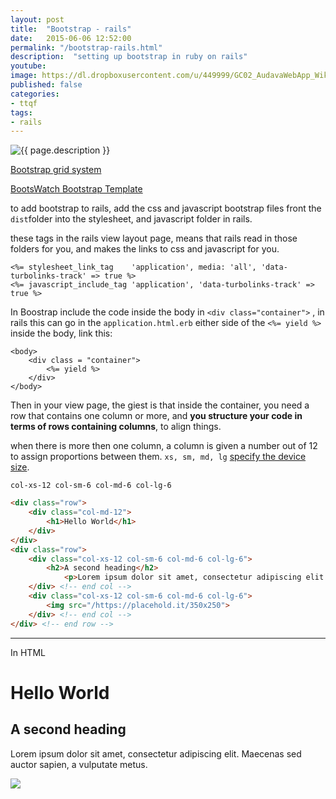 ```yaml
---
layout: post
title:  "Bootstrap - rails"
date:   2015-06-06 12:52:00
permalink: "/bootstrap-rails.html"
description:  "setting up bootstrap in ruby on rails"
youtube: 
image: https://dl.dropboxusercontent.com/u/449999/GC02_AudavaWebApp_Wiki/bootstrap101.jpg
published: false
categories: 
- ttqf
tags:
- rails
---
```



<div class="image-wrapper">
    <img src="{{ page.image }}" alt="{{ page.description }}" />
</div>


[Bootstrap grid system](https://getbootstrap.com/css/#grid)

[BootsWatch Bootstrap Template](https://bootswatch.com)

to add bootstrap to rails, add the css and javascript bootstrap files front the `dist`folder into the stylesheet, and javascript folder in rails. 

these tags in the rails view layout page, means that rails read in those folders for you, and makes the links to css and javascript for you.

```erb
<%= stylesheet_link_tag    'application', media: 'all', 'data-turbolinks-track' => true %>
<%= javascript_include_tag 'application', 'data-turbolinks-track' => true %>
```

In Boostrap include the code inside the body in `<div class="container">` , in rails this can go in the `application.html.erb` either side of the `<%= yield %>` inside the body, link this:

```erb
<body>
	<div class = "container">
		<%= yield %>
	</div>
</body>
```

Then in your view page, the giest is that inside the container, you need a row that contains one column or more,
and **you structure your code in terms of rows containing columns**, to align things.

when there is more then one column, a column is given a number out of 12 to assign proportions between them.
`xs, sm, md, lg` [specify the device size](https://getbootstrap.com/css/#grid-options). 

`col-xs-12 col-sm-6 col-md-6 col-lg-6`



````html
<div class="row">
    <div class="col-md-12">
    	<h1>Hello World</h1>
    </div>
</div>
<div class="row">
    <div class="col-xs-12 col-sm-6 col-md-6 col-lg-6">
    	<h2>A second heading</h2>
    		<p>Lorem ipsum dolor sit amet, consectetur adipiscing elit. Maecenas sed auctor sapien, a vulputate metus. </p>
    </div> <!-- end col -->
    <div class="col-xs-12 col-sm-6 col-md-6 col-lg-6">
    	<img src="/https://placehold.it/350x250">
    </div> <!-- end col -->
</div> <!-- end row -->
````
<hr>
In HTML



<div class="row">
<div class="col-md-12">
<h1>Hello World</h1>
</div>
</div>
<div class="row">
<div class="col-xs-12 col-sm-6 col-md-6 col-lg-6">
<h2>A second heading</h2>
<p>Lorem ipsum dolor sit amet, consectetur adipiscing elit. Maecenas sed auctor sapien, a vulputate metus.</p>
</div> 
<div class="col-xs-12 col-sm-6 col-md-6 col-lg-6">
<img src="https://placehold.it/350x250">
</div> 
</div>

